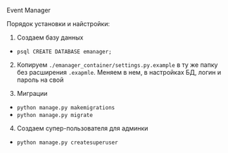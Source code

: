 Event Manager

Порядок установки и найстройки:

1) Создаем базу данных
  - `psql CREATE DATABASE emanager;`

2) Копируем `./emanager_container/settings.py.example` в ту же папку без расширения `.exapmle`. Меняем в нем, в настройках БД, логин и пароль на свой

3) Миграции
  - `python manage.py makemigrations`
  - `python manage.py migrate`

4) Создаем супер-пользователя для админки
  - `python manage.py createsuperuser`